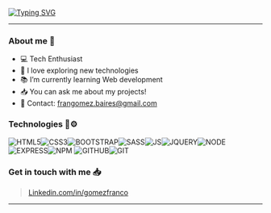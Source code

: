 [![Typing SVG](https://readme-typing-svg.herokuapp.com?color=%F7F7F7F7&size=30&vCenter=true&lines=Hey,+I'm+Franco+Gomez!;Nice+to+meet+you+%F0%9F%91%8B)](https://git.io/typing-svg)

---

### About me 👾

* 💻 Tech Enthusiast 
* 🧠 I love exploring new technologies 
* 📚 I’m currently learning Web development
* 📥 You can ask me about my projects!
* 📧 Contact: frangomez.baires@gmail.com 

### Technologies 🔧⚙️

![HTML5](https://img.icons8.com/color/35/html-5.png)![CSS3](https://img.icons8.com/color/35/css3.png)![BOOTSTRAP](https://img.icons8.com/color/35/bootstrap.png)![SASS](https://img.icons8.com/color/35/sass.png)![JS](https://img.icons8.com/color/35/javascript.png)<!--![TYPESCRIPT](https://img.icons8.com/color/35/typescript.png)-->![JQUERY](https://img.icons8.com/external-tal-revivo-color-tal-revivo/35/external-jquery-is-a-javascript-library-designed-to-simplify-html-logo-color-tal-revivo.png)![NODE](https://img.icons8.com/color/35/nodejs.png)![EXPRESS](https://img.icons8.com/color/35/express.png)![NPM](https://img.icons8.com/color/35/npm.png) <!--![REACT](https://img.icons8.com/color/35/react-native.png)-->![GITHUB](https://img.icons8.com/fluency/35/000000/github.png)![GIT](https://img.icons8.com/color/35/git.png)<!--![GITLAB](https://img.icons8.com/color/35/gitlab.png)--><!--![PYTHON](https://img.icons8.com/color/35/python.png)![MONGODB](https://img.icons8.com/color/35/mongodb.png)-->

### Get in touch with me 📥
> <a href = "https://www.linkedin.com/in/gomezfranco/" target = "_BLANK"> Linkedin.com/in/gomezfranco</a>

---